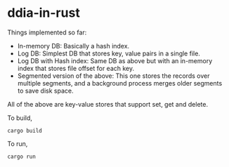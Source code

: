 # ddia-in-rust
Things implemented so far:
- In-memory DB: Basically a hash index.
- Log DB: Simplest DB that stores key, value pairs in a single file.
- Log DB with Hash index: Same DB as above but with an in-memory index that stores file offset for each key.
- Segmented version of the above: This one stores the records over multiple segments, and a background process merges older segments to save disk space.

All of the above are key-value stores that support set, get and delete.

To build,
```
cargo build
```
To run, 
```
cargo run
```